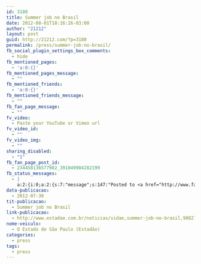 ```yaml
---
id: 3180
title: Summer job no Brasil
date: 2012-08-01T18:16:26-03:00
author: "21212"
layout: post
guid: http://21212.com/?p=3180
permalink: /press/summer-job-no-brasil/
fb_social_plugin_settings_box_comments:
  - hide
fb_mentioned_pages:
  - 'a:0:{}'
fb_mentioned_pages_message:
  - ""
fb_mentioned_friends:
  - 'a:0:{}'
fb_mentioned_friends_message:
  - ""
fb_fan_page_message:
  - ""
fv_video:
  - Paste your YouTube or Vimeo url
fv_video_id:
  - ""
fv_video_img:
  - ""
sharing_disabled:
  - "1"
fb_fan_page_post_id:
  - 234458136577902_391049904282199
fb_status_messages:
  - |
    a:2:{i:0;a:2:{s:7:"message";s:147:"Posted to <a href="http://www.facebook.com/234458136577902/posts/391049904282199" target="_blank">21212 Digital Accelerator's Facebook Timeline</a>";s:5:"error";s:0:"";}i:1;a:2:{s:7:"message";s:310:"Failed posting to your Facebook Timeline. Error: {"message":"Object at URL 'http://21212.com/press/summer-job-no-brasil/' of type 'article' is invalid because it specifies multiple 'og:url' values: http://21212.com/press/summer-job-no-brasil/, http://21212.com/press/summer-job-no-brasil/.","type":"Exception"}";s:5:"error";s:1:"1";}}
data-publicacao:
  - 2012-07-30
tit-publicacao:
  - Summer job no Brasil
link-publicacao:
  - http://www.estadao.com.br/noticias/vidae,summer-job-no-brasil,908271,0.htm
nome-veiculo:
  - O Estado de São Paulo (Estadão)
categories:
  - press
tags:
  - press
---
```

